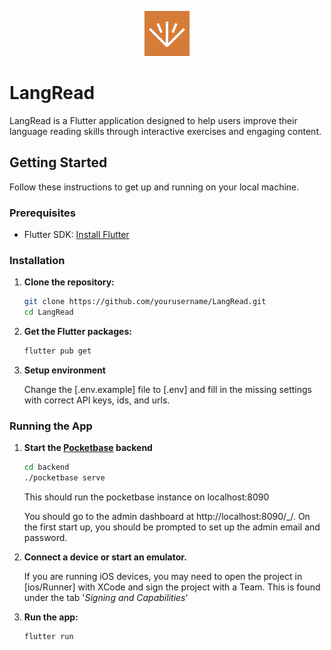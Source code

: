 <p align="center" width="100%">
    <img src="ios/Runner/Assets.xcassets/AppIcon.appiconset/72.png?raw=true">
</p>

# LangRead

LangRead is a Flutter application designed to help users improve their language reading skills through interactive exercises and engaging content.

## Getting Started

Follow these instructions to get up and running on your local machine.

### Prerequisites

- Flutter SDK: [Install Flutter](https://flutter.dev/docs/get-started/install)

### Installation

1. **Clone the repository:**

    ```sh
    git clone https://github.com/yourusername/LangRead.git
    cd LangRead
    ```

2. **Get the Flutter packages:**

    ```sh
    flutter pub get
    ```

3. **Setup environment**

    Change the [.env.example] file to [.env] and fill in the missing settings with correct API keys, ids, and urls. 

### Running the App

1. **Start the [Pocketbase](https://pocketbase.io/docs) backend** 
    ```sh
    cd backend
    ./pocketbase serve
    ```
    This should run the pocketbase instance on localhost:8090

    You should go to the admin dashboard at http://localhost:8090/_/. On the first start up, you should be prompted to set up the admin email and password.

2. **Connect a device or start an emulator.**

    If you are running iOS devices, you may need to open the project in [ios/Runner] with XCode and sign the project with a Team. This is found under the tab '_Signing and Capabilities_'

3. **Run the app:**

    ```sh
    flutter run
    ```

